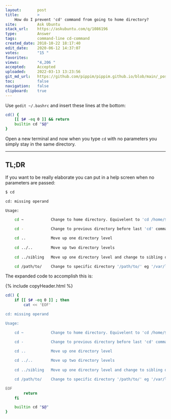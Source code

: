 ```yaml
---
layout:       post
title:        >
    How do I prevent 'cd' command from going to home directory?
site:         Ask Ubuntu
stack_url:    https://askubuntu.com/q/1086196
type:         Answer
tags:         command-line cd-command
created_date: 2018-10-22 18:17:40
edit_date:    2020-06-12 14:37:07
votes:        "15 "
favorites:    
views:        "4,206 "
accepted:     Accepted
uploaded:     2022-03-13 13:23:56
git_md_url:   https://github.com/pippim/pippim.github.io/blob/main/_posts/2018/2018-10-22-How-do-I-prevent-_cd_-command-from-going-to-home-directory_.md
toc:          false
navigation:   false
clipboard:    true
---
```


Use `gedit ~/.bashrc` and insert these lines at the bottom:



``` bash
cd() {
    [[ $# -eq 0 ]] && return
    builtin cd "$@"
}
```

Open a new terminal and now when you type `cd` with no parameters you simply stay in the same directory.


----------

## TL;DR

If you want to be really elaborate you can put in a help screen when no parameters are passed:

``` bash
$ cd

cd: missing operand

Usage:

    cd ~            Change to home directory. Equivelent to 'cd /home/$USER'

    cd -            Change to previous directory before last 'cd' command

    cd ..           Move up one directory level
    
    cd ../..        Move up two directory levels
    
    cd ../sibling   Move up one directory level and change to sibling directory

    cd /path/to/    Change to specific directory '/path/to/' eg '/var/log'
```


The expanded code to accomplish this is:

{% include copyHeader.html %}
``` bash
cd() {
    if [[ $# -eq 0 ]] ; then
        cat << 'EOF'

cd: missing operand

Usage:

    cd ~            Change to home directory. Equivelent to 'cd /home/$USER'

    cd -            Change to previous directory before last 'cd' command

    cd ..           Move up one directory level
    
    cd ../..        Move up two directory levels
    
    cd ../sibling   Move up one directory level and change to sibling directory

    cd /path/to/    Change to specific directory '/path/to/' eg '/var/log'

EOF
        return
    fi

    builtin cd "$@"
}
```


